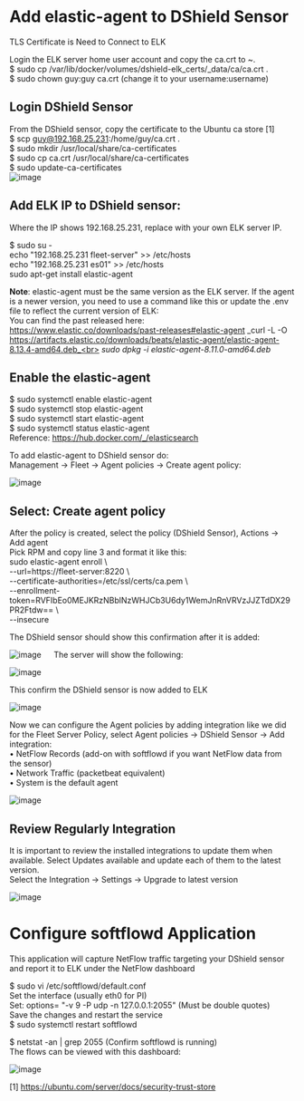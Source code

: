 # Add elastic-agent to DShield Sensor

TLS Certificate is Need to Connect to ELK<br>

Login the ELK server home user account and copy the ca.crt to ~.<br>
$ sudo cp /var/lib/docker/volumes/dshield-elk_certs/_data/ca/ca.crt  .<br>
$ sudo chown guy:guy ca.crt (change it to your username:username)<br>

## Login DShield Sensor<br>
From the DShield sensor, copy the certificate to the Ubuntu ca store [1]<br>
$ scp guy@192.168.25.231:/home/guy/ca.crt .<br>
$ sudo mkdir /usr/local/share/ca-certificates<br>
$ sudo cp ca.crt /usr/local/share/ca-certificates<br>
$ sudo update-ca-certificates<br>
![image](https://github.com/bruneaug/DShield-SIEM/assets/48228401/84c067b2-0358-425f-b8bb-bc3eb911c151)

## Add ELK IP to DShield sensor:
Where the IP shows 192.168.25.231, replace with your own ELK server IP.

$ sudo su -<br>
echo "192.168.25.231 fleet-server" >> /etc/hosts<br>
echo "192.168.25.231 es01" >> /etc/hosts<br>
sudo apt-get install elastic-agent<br>

**Note**: elastic-agent must be the same version as the ELK server. If the agent is a newer version, you need to use a command like this or update the .env file to reflect the current version of ELK:<br>
You can find the past released here: https://www.elastic.co/downloads/past-releases#elastic-agent
_curl -L -O https://artifacts.elastic.co/downloads/beats/elastic-agent/elastic-agent-8.13.4-amd64.deb_<br>
_sudo dpkg -i elastic-agent-8.11.0-amd64.deb_<br>

## Enable the elastic-agent

$ sudo systemctl enable elastic-agent<br>
$ sudo systemctl stop elastic-agent<br>
$ sudo systemctl start elastic-agent<br>
$ sudo systemctl status elastic-agent<br>
Reference: https://hub.docker.com/_/elasticsearch <br>

To add elastic-agent to DShield sensor do:<br>
Management -> Fleet -> Agent policies -> Create agent policy:<br>

![image](https://github.com/bruneaug/DShield-SIEM/assets/48228401/e6d22e40-c01a-4a8b-a8c0-6d7cd5e2e3e6)
 
## Select: Create agent policy

After the policy is created, select the policy (DShield Sensor), Actions -> Add agent <br>
Pick RPM and copy line 3 and format it like this:<br>
sudo elastic-agent enroll \\<br>
  --url=https://fleet-server:8220 \\<br>
  --certificate-authorities=/etc/ssl/certs/ca.pem \\<br>
  --enrollment-token=RVFIbEo0MEJKRzNBblNzWHJCb3U6dy1WemJnRnVRVzJJZTdDX29PR2Ftdw== \\<br>
  --insecure<br>
  
The DShield sensor should show this confirmation after it is added:<br>
 
![image](https://github.com/bruneaug/DShield-SIEM/assets/48228401/d03fa3d9-9bf7-4c60-87b5-fdc570f41aec)
 
The server will show the following:

![image](https://github.com/bruneaug/DShield-SIEM/assets/48228401/107bd46d-d33b-40fc-b6a0-841c4441efe3)

This confirm the DShield sensor is now added to ELK<br>

![image](https://github.com/bruneaug/DShield-SIEM/assets/48228401/1e884e05-9bc5-4058-a908-3a428fbe45d9)
 
Now we can configure the Agent policies by adding integration like we did for the Fleet Server Policy, select Agent policies -> DShield Sensor -> Add integration:<br>
•	NetFlow Records (add-on with softflowd if you want NetFlow data from the sensor)<br>
•	Network Traffic (packetbeat equivalent)<br>
•	System is the default agent<br>

![image](https://github.com/bruneaug/DShield-SIEM/assets/48228401/7011a635-deff-484e-b8ee-88b30524bc14)

## Review Regularly Integration
It is important to review the installed integrations to update them when available. Select Updates available and update each of them to the latest version.<br>
Select the Integration -> Settings -> Upgrade to latest version<br>

![image](https://github.com/bruneaug/DShield-SIEM/assets/48228401/e70ab700-e55f-4d00-beae-f97f6d12d394)

 
# Configure softflowd Application<br>
This application will capture NetFlow traffic targeting your DShield sensor and report it to ELK under the NetFlow dashboard<br>

$ sudo vi /etc/softflowd/default.conf<br>
Set the interface (usually eth0 for PI)<br>
Set: options= "-v 9 -P udp -n 127.0.0.1:2055" (Must be double quotes)<br>
Save the changes and restart the service<br>
$ sudo systemctl restart softflowd<br>

$ netstat -an | grep 2055  (Confirm softflowd is running)<br>
The flows can be viewed with this dashboard:<br>

![image](https://github.com/bruneaug/DShield-SIEM/assets/48228401/4372dc5d-ad41-45b1-a81c-63d191851c3e)

[1] https://ubuntu.com/server/docs/security-trust-store
